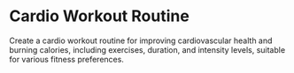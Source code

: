 # Cardio Workout Routine

Create a cardio workout routine for improving cardiovascular health and burning calories, including exercises, duration, and intensity levels, suitable for various fitness preferences.